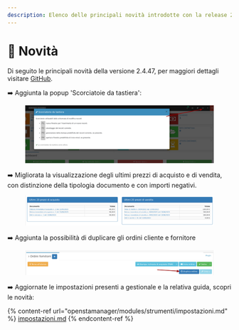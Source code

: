 ```yaml
---
description: Elenco delle principali novità introdotte con la release 2.4.47.
---
```


# 📣 Novità

Di seguito le principali novità della versione 2.4.47, per maggiori dettagli visitare [GitHub](https://github.com/devcode-it/openstamanager).

➡️ Aggiunta la popup 'Scorciatoie da tastiera':

<figure><img src=".gitbook/assets/immagine (1).png" alt=""><figcaption></figcaption></figure>

➡️ Migliorata la visualizzazione degli ultimi prezzi di acquisto e di vendita, con distinzione della tipologia documento e con importi negativi.

<figure><img src=".gitbook/assets/immagine (2).png" alt=""><figcaption></figcaption></figure>

➡️  Aggiunta la possibilità di duplicare gli ordini cliente e fornitore

<figure><img src=".gitbook/assets/immagine (3).png" alt=""><figcaption></figcaption></figure>

➡️  Aggiornate le impostazioni presenti a gestionale e la relativa guida, scopri le novità:

{% content-ref url="openstamanager/modules/strumenti/impostazioni.md" %}
[impostazioni.md](openstamanager/modules/strumenti/impostazioni.md)
{% endcontent-ref %}
